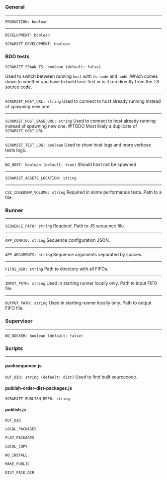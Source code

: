 ### General
---
`PRODUCTION: boolean`

---
`DEVELOPMENT: boolean`

`SCRAMJET_DEVELOPMENT: boolean`

### BDD tests

`SCRAMJET_SPAWN_TS: boolean (default: false)`

Used to switch between running `host` with `ts-node` and `node`.
Which comes down to whether you have to build `host` first or is it run directly from the TS source code.

---
`SCRAMJET_HOST_URL: string`
Used to connect to host already running instead of spawning new one.

---
`SCRAMJET_HOST_BASE_URL: string`
Used to connect to host already running instead of spawning new one.
@TODO Most likely a duplicate of `SCRAMJET_HOST_URL`

---
`SCRAMJET_TEST_LOG: boolean`
Used to show host logs and more verbose tests logs.

---
`NO_HOST: boolean (default: true)`
Should host not be spawned

---
`SCRAMJET_ASSETS_LOCATION: string`

---
`CSI_COREDUMP_VOLUME: string`
Required in some performance tests. Path to a file.

### Runner

---
`SEQUENCE_PATH: string`
Required. Path to JS sequence file.

---
`APP_CONFIG: string`
Sequence configuration JSON.

---
`APP_ARGUMENTS: string`
Sequence arguments separated by spaces.

---
`FIFOS_DIR: string`
Path to directory with all FIFOs.

---
`INPUT_PATH: string`
Used in starting runner locally only. Path to input FIFO file.

---
`OUTPUT_PATH: string`
Used in starting runner locally only. Path to output FIFO file.

### Supervisor

---
`NO_DOCKER: boolean (default: false)`

### Scripts
---
#### packsequence.js
`OUT_DIR: string (default: dist)`
Used to find built sourcecode.

#### publish-order-dist-packages.js
`SCRAMJET_PUBLISH_REPO: string`

#### publish.js
`OUT_DIR`

`LOCAL_PACKAGES`

`FLAT_PACKAGES`

`LOCAL_COPY`

`NO_INSTALL`

`MAKE_PUBLIC`

`DIST_PACK_DIR`
